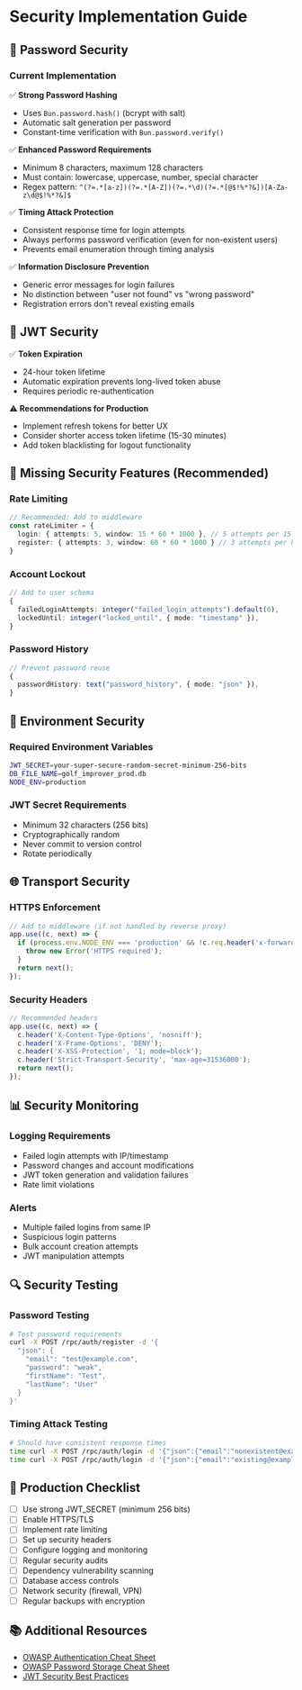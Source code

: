 # Security Implementation Guide

## 🔐 Password Security

### Current Implementation

✅ **Strong Password Hashing**
- Uses `Bun.password.hash()` (bcrypt with salt)
- Automatic salt generation per password
- Constant-time verification with `Bun.password.verify()`

✅ **Enhanced Password Requirements**
- Minimum 8 characters, maximum 128 characters
- Must contain: lowercase, uppercase, number, special character
- Regex pattern: `^(?=.*[a-z])(?=.*[A-Z])(?=.*\d)(?=.*[@$!%*?&])[A-Za-z\d@$!%*?&]$`

✅ **Timing Attack Protection**
- Consistent response time for login attempts
- Always performs password verification (even for non-existent users)
- Prevents email enumeration through timing analysis

✅ **Information Disclosure Prevention**
- Generic error messages for login failures
- No distinction between "user not found" vs "wrong password"
- Registration errors don't reveal existing emails

## 🎫 JWT Security

✅ **Token Expiration**
- 24-hour token lifetime
- Automatic expiration prevents long-lived token abuse
- Requires periodic re-authentication

⚠️ **Recommendations for Production**
- Implement refresh tokens for better UX
- Consider shorter access token lifetime (15-30 minutes)
- Add token blacklisting for logout functionality

## 🚫 Missing Security Features (Recommended)

### Rate Limiting
```typescript
// Recommended: Add to middleware
const rateLimiter = {
  login: { attempts: 5, window: 15 * 60 * 1000 }, // 5 attempts per 15 min
  register: { attempts: 3, window: 60 * 60 * 1000 } // 3 attempts per hour
}
```

### Account Lockout
```typescript
// Add to user schema
{
  failedLoginAttempts: integer("failed_login_attempts").default(0),
  lockedUntil: integer("locked_until", { mode: "timestamp" }),
}
```

### Password History
```typescript
// Prevent password reuse
{
  passwordHistory: text("password_history", { mode: "json" }),
}
```

## 🔧 Environment Security

### Required Environment Variables
```bash
JWT_SECRET=your-super-secure-random-secret-minimum-256-bits
DB_FILE_NAME=golf_improver_prod.db
NODE_ENV=production
```

### JWT Secret Requirements
- Minimum 32 characters (256 bits)
- Cryptographically random
- Never commit to version control
- Rotate periodically

## 🌐 Transport Security

### HTTPS Enforcement
```typescript
// Add to middleware (if not handled by reverse proxy)
app.use((c, next) => {
  if (process.env.NODE_ENV === 'production' && !c.req.header('x-forwarded-proto')?.includes('https')) {
    throw new Error('HTTPS required');
  }
  return next();
});
```

### Security Headers
```typescript
// Recommended headers
app.use((c, next) => {
  c.header('X-Content-Type-Options', 'nosniff');
  c.header('X-Frame-Options', 'DENY');
  c.header('X-XSS-Protection', '1; mode=block');
  c.header('Strict-Transport-Security', 'max-age=31536000');
  return next();
});
```

## 📊 Security Monitoring

### Logging Requirements
- Failed login attempts with IP/timestamp
- Password changes and account modifications
- JWT token generation and validation failures
- Rate limit violations

### Alerts
- Multiple failed logins from same IP
- Suspicious login patterns
- Bulk account creation attempts
- JWT manipulation attempts

## 🔍 Security Testing

### Password Testing
```bash
# Test password requirements
curl -X POST /rpc/auth/register -d '{
  "json": {
    "email": "test@example.com",
    "password": "weak",
    "firstName": "Test",
    "lastName": "User"
  }
}'
```

### Timing Attack Testing
```bash
# Should have consistent response times
time curl -X POST /rpc/auth/login -d '{"json":{"email":"nonexistent@example.com","password":"test"}}'
time curl -X POST /rpc/auth/login -d '{"json":{"email":"existing@example.com","password":"wrong"}}'
```

## 🚀 Production Checklist

- [ ] Use strong JWT_SECRET (minimum 256 bits)
- [ ] Enable HTTPS/TLS
- [ ] Implement rate limiting
- [ ] Set up security headers
- [ ] Configure logging and monitoring
- [ ] Regular security audits
- [ ] Dependency vulnerability scanning
- [ ] Database access controls
- [ ] Network security (firewall, VPN)
- [ ] Regular backups with encryption

## 📚 Additional Resources

- [OWASP Authentication Cheat Sheet](https://cheatsheetseries.owasp.org/cheatsheets/Authentication_Cheat_Sheet.html)
- [OWASP Password Storage Cheat Sheet](https://cheatsheetseries.owasp.org/cheatsheets/Password_Storage_Cheat_Sheet.html)
- [JWT Security Best Practices](https://tools.ietf.org/html/rfc8725)